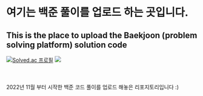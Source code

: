 # 여기는 백준 풀이를 업로드 하는 곳입니다.
## This is the place to upload the Baekjoon (problem solving platform) solution code


[![Solved.ac
프로필](http://mazassumnida.wtf/api/v2/generate_badge?boj=mychan0926)](https://solved.ac/mychan0926) <img src="http://mazandi.herokuapp.com/api?handle=mychan0926&theme=cold"/>
<br>
<br>
<br>
<br>
2022년 11월 부터 시작한 백준 코드 풀이를 업로드 해놓은 리포지토리입니다 :)
